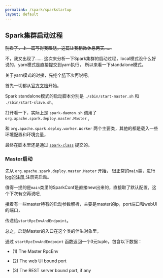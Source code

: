 ```yaml
---
permalink: /spark/sparkstartup
layout: default
---
```

## Spark集群启动过程

~~别看了，上一篇写得我眼瞎，这篇让我稍微休息两天……~~

不，我又出现了……
这次来分析一下Spark集群的启动过程，local模式没什么好说的，yarn模式是直接提交到yarn执行，
所以来看一下standalone模式。

关于yarn模式的对接，先挖个[坑](/spark/yarn)下次再说吧。

首先一切都从[官方文档](https://spark.apache.org/docs/2.4.0/spark-standalone.html)开始。

Spark standalone模式的启动脚本分别是 `./sbin/start-master.sh` 和 `./sbin/start-slave.sh`。

打开看一下，实际上是 `spark-daemon.sh` 调用了 `org.apache.spark.deploy.master.Master` ,

和 `org.apache.spark.deploy.worker.Worker` 两个主要类，其他的都是载入一些环境配置和环境变量，

最终在脚本里还是通过 [`spark-class`](/spark/appendix/appendix) 提交的。

### Master启动

先从 `org.apache.spark.deploy.master.Master` 开始，
很正常的`main`类，进行[log的注册](/spark/aappendix/#关于Master启动时的log注册),注册完启动。

值得一提的是`main`类里的SparkConf是直接new出来的，直接取了默认配置，这个下次有空再说吧,

接着有一些master特有的启动参数解析，主要是master的ip，port端口和webUI的端口，

传递给`startRpcEnvAndEndpoint`。

总之，启动Master的入口在这个类的伴生对象里，

通过 `startRpcEnvAndEndpoint` 函数返回一个3元tuple，包含以下数据：

- (1) The Master RpcEnv

- (2) The web UI bound port

- (3) The REST server bound port, if any
